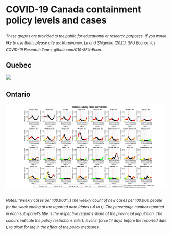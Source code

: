 # COVID-19 Canada containment policy levels and cases
<sub>*These graphs are provided to the public for educational or research purposes. If you would like to use them, please cite as: Karaivanov, Lu and Shigeoka (2021), SFU Economics COVID-19 Research Team, github.com/C19-SFU-Econ.*</sub>

## Quebec
<!-- ![Quebec](QC1b.png?view=raw)  -->

<img src="https://github.com/C19-SFU-Econ/COVID-19-Canada-restriction-levels/blob/main/QC1b.png" width="1600">

## Ontario
![Ontario](ON1b.png?view=raw)
<!--
Quebec (contemporaneous)
![Quebec](QC_1.png?view=raw)
Ontario (contemporaneous)
![Ontario](ON_1.png?view=raw)
-->
<sub>*Notes: "weekly cases per 100,000" is the weekly count of new cases per 100,000 people for the week ending at the reported date (dates t-6 to t). The percentage number reported in each sub-panel's title is the respective region's share of the provincial population. The colours indicate the policy restrictions (alert) level in force 14 days before the reported date t, to allow for lag in the effect of the policy measures.*</sub>
